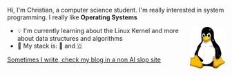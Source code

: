 <p></p>
Hi, I'm Christian, a computer science student. I'm really interested in system programming. I really like <b>Operating Systems</b>
<p></p>
<img src="img/Tux.png" height="96" align="right" />

- 💡 I'm currently learning about the Linux Kernel and more about data structures and algorithms
- 🔋 My stack is: 🦀 and 🇨

[Sometimes I write, check my blog in a non AI slop site](https://every0b10.gitlab.io/blog/)
